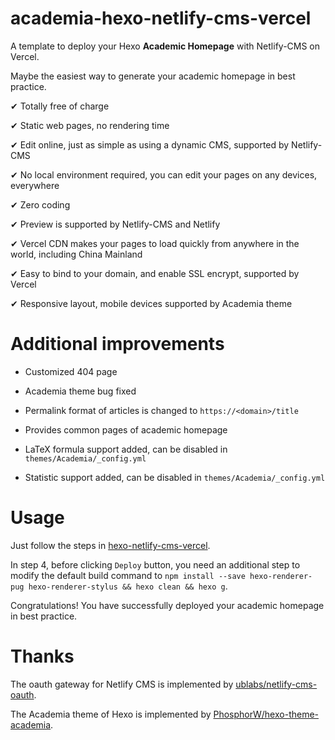 # academia-hexo-netlify-cms-vercel

A template to deploy your Hexo **Academic Homepage** with Netlify-CMS on Vercel.

Maybe the easiest way to generate your academic homepage in best practice.

✔ Totally free of charge

✔ Static web pages, no rendering time

✔ Edit online, just as simple as using a dynamic CMS, supported by Netlify-CMS

✔ No local environment required, you can edit your pages on any devices, everywhere

✔ Zero coding

✔ Preview is supported by Netlify-CMS and Netlify

✔ Vercel CDN makes your pages to load quickly from anywhere in the world, including China Mainland

✔ Easy to bind to your domain, and enable SSL encrypt, supported by Vercel

✔ Responsive layout, mobile devices supported by Academia theme

# Additional improvements

- Customized 404 page

- Academia theme bug fixed

- Permalink format of articles is changed to `https://<domain>/title`

- Provides common pages of academic homepage

- LaTeX formula support added, can be disabled in `themes/Academia/_config.yml`

- Statistic support added, can be disabled in `themes/Academia/_config.yml`

# Usage

Just follow the steps in [hexo-netlify-cms-vercel](https://github.com/hangvane/hexo-netlify-cms-vercel#usage).

In step 4, before clicking `Deploy` button, you need an additional step to modify the default build command to `npm install --save hexo-renderer-pug hexo-renderer-stylus && hexo clean && hexo g`.

Congratulations! You have successfully deployed your academic homepage in best practice.

# Thanks

The oauth gateway for Netlify CMS is implemented by [ublabs/netlify-cms-oauth](https://github.com/ublabs/netlify-cms-oauth).

The Academia theme of Hexo is implemented by [PhosphorW/hexo-theme-academia](https://github.com/PhosphorW/hexo-theme-academia).

